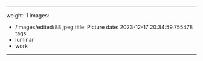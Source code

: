 
---
weight: 1
images:
- /images/edited/88.jpeg
title: Picture
date: 2023-12-17 20:34:59.755478
tags:
- luminar
- work
---